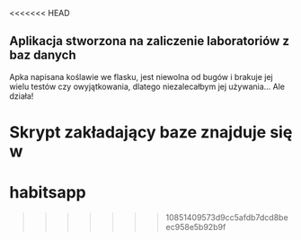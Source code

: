<<<<<<< HEAD
## Aplikacja stworzona na zaliczenie laboratoriów z baz danych

Apka napisana koślawie we flasku, jest niewolna od bugów i brakuje jej wielu testów czy owyjątkowania, dlatego niezalecałbym jej używania... Ale działa!

Skrypt zakładający baze znajduje się w 
=======
# habitsapp
>>>>>>> 10851409573d9cc5afdb7dcd8beec958e5b92b9f
